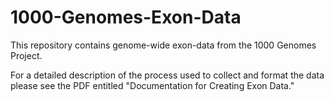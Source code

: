 # 1000-Genomes-Exon-Data

This repository contains genome-wide exon-data from the 1000 Genomes Project.

For a detailed description of the process used to collect and format the data please see the PDF entitled "Documentation for Creating Exon Data."